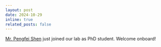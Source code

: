 ```yaml
---
layout: post
date: 2024-10-29
inline: true
related_posts: false
---
```

[Mr. Pengfei Shen](https://jerry-shen0527.github.io/) just joined our lab as PhD student. Welcome onboard!

